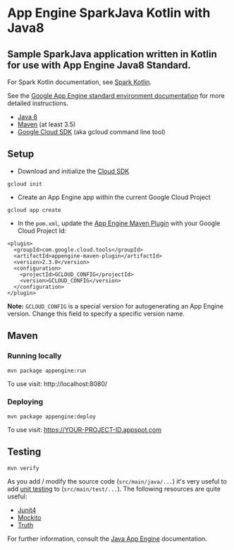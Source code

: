App Engine SparkJava Kotlin with Java8
===

## Sample SparkJava application written in Kotlin for use with App Engine Java8 Standard.

For Spark Kotlin documentation, see [Spark Kotlin](https://github.com/perwendel/spark-kotlin/).

See the [Google App Engine standard environment documentation][ae-docs] for more
detailed instructions.

[ae-docs]: https://cloud.google.com/appengine/docs/java/

* [Java 8](http://www.oracle.com/technetwork/java/javase/downloads/index.html)
* [Maven](https://maven.apache.org/download.cgi) (at least 3.5)
* [Google Cloud SDK](https://cloud.google.com/sdk/) (aka gcloud command line tool)

## Setup

* Download and initialize the [Cloud SDK](https://cloud.google.com/sdk/)

```
gcloud init
```

* Create an App Engine app within the current Google Cloud Project

```
gcloud app create
```

* In the `pom.xml`, update the [App Engine Maven Plugin](https://cloud.google.com/appengine/docs/standard/java/tools/maven-reference)
with your Google Cloud Project Id:

```
<plugin>
  <groupId>com.google.cloud.tools</groupId>
  <artifactId>appengine-maven-plugin</artifactId>
  <version>2.3.0</version>
  <configuration>
    <projectId>GCLOUD_CONFIG</projectId>
    <version>GCLOUD_CONFIG</version>
  </configuration>
</plugin>
```
**Note:** `GCLOUD_CONFIG` is a special version for autogenerating an App Engine
version. Change this field to specify a specific version name.

## Maven
### Running locally

`mvn package appengine:run`

To use visit: http://localhost:8080/

### Deploying

`mvn package appengine:deploy`

To use visit:  https://YOUR-PROJECT-ID.appspot.com

## Testing

`mvn verify`

As you add / modify the source code (`src/main/java/...`) it's very useful to add [unit testing](https://cloud.google.com/appengine/docs/java/tools/localunittesting)
to (`src/main/test/...`).  The following resources are quite useful:

* [Junit4](http://junit.org/junit4/)
* [Mockito](http://mockito.org/)
* [Truth](http://google.github.io/truth/)


For further information, consult the
[Java App Engine](https://developers.google.com/appengine/docs/java/overview) documentation.
